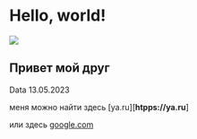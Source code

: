 # Hello, world!
![][def]
## Привет мой друг
Data 13.05.2023

меня можно найти здесь [ya.ru][**htpps://ya.ru**]

или здесь [google.com][def2]


[def]: https://netology-code.github.io/git-homeworks/introduction/assets/logo.png
[def2]: htpps://google.com